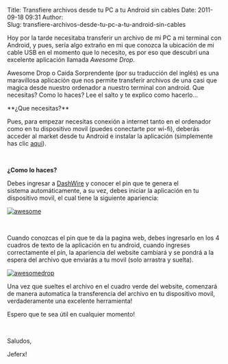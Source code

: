 Title: Transfiere archivos desde tu PC a tu Android sin cables
Date: 2011-09-18 09:31
Author:  
Slug: transfiere-archivos-desde-tu-pc-a-tu-android-sin-cables

Hoy por la tarde necesitaba transferir un archivo de mi PC a mi terminal
con Android, y pues, sería algo extraño en mi que conozca la ubicación
de mi cable USB en el momento que lo necesito, es por eso que descubrí
una excelente aplicación llamada *Awesome Drop.*

Awesome Drop o Caida Sorprendente (por su traducción del inglés) es una
maravillosa aplicación que nos permite transferir archivos de una casi
que magica desde nuestro ordenador a nuestro terminal con android. Que
necesitas? Como lo haces? Lee el salto y te explico como hacerlo...

<!--more-->**¿Que necesitas?**

Pues, para empezar necesitas conexión a internet tanto en el ordenador
como en tu dispositivo movil (puedes conectarte por wi-fi), deberás
acceder al market desde tu Android e instalar la aplicación (simplemente
has clic
[aqui](https://market.android.com/details?id=com.dashwire.drop&feature=search_result)).

 

**¿Como lo haces?**

Debes ingresar a [DashWire](http://labs.dashwire.com/drop) y conocer el
pin que te genera el sistema automáticamente, a su vez, debes iniciar la
aplicación en tu dispositivo movil, el cual tiene la siguiente
apariencia:

[![](http://abr4xas.org/wp-content/uploads/2011/09/awesome-300x173.png "awesome")](http://abr4xas.org/wp-content/uploads/2011/09/awesome.png)

 

Cuando conozcas el pin que te da la pagina web, debes ingresarlo en los
4 cuadros de texto de la aplicación en tu android, cuando ingreses
correctamente el pin, la apariencia del website cambiará y se pondrá a
la espera del archivo que enviarás a tu movil (solo arrastra y suelta).

[![](http://abr4xas.org/wp-content/uploads/2011/09/awesomedrop-300x232.jpg "awesomedrop")](http://abr4xas.org/wp-content/uploads/2011/09/awesomedrop.jpg)

Una vez que sueltes el archivo en el cuadro verde del website, comenzará
de manera automatica la transferencia del archivo en tu dispositivo
movil, verdaderamente una excelente herramienta!

Espero que te sea útil en cualquier momento!

 

Saludos,

Jeferx!

 
